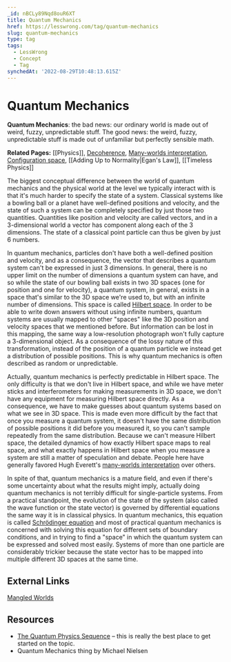 ```yaml
---
_id: nBCLy89Nqd8ouR6XT
title: Quantum Mechanics
href: https://lesswrong.com/tag/quantum-mechanics
slug: quantum-mechanics
type: tag
tags:
  - LessWrong
  - Concept
  - Tag
synchedAt: '2022-08-29T10:48:13.615Z'
---
```


# Quantum Mechanics

**Quantum Mechanics**: the bad news: our ordinary world is made out of weird, fuzzy, unpredictable stuff. The good news: the weird, fuzzy, unpredictable stuff is made out of unfamiliar but perfectly sensible math.

**Related Pages:** [[Physics]], [Decoherence](https://www.lessestwrong.com/tag/decoherence), [Many-worlds interpretation](https://www.lessestwrong.com/tag/many-worlds-interpretation), [Configuration space](https://www.lessestwrong.com/tag/configuration-space), [](https://wiki.lesswrong.com/wiki/Egan's_law) [[Adding Up to Normality|Egan's Law]], [[Timeless Physics]]

The biggest conceptual difference between the world of quantum mechanics and the physical world at the level we typically interact with is that it's much harder to specify the state of a system. Classical systems like a bowling ball or a planet have well-defined positions and velocity, and the state of such a system can be completely specified by just those two quantities. Quantities like position and velocity are called vectors, and in a 3-dimensional world a vector has component along each of the 3 dimensions. The state of a classical point particle can thus be given by just 6 numbers.

In quantum mechanics, particles don't have both a well-defined position and velocity, and as a consequence, the vector that describes a quantum system can't be expressed in just 3 dimensions. In general, there is no upper limit on the number of dimensions a quantum system can have, and so while the state of our bowling ball exists in two 3D spaces (one for position and one for velocity), a quantum system, in general, exists in a space that's similar to the 3D space we're used to, but with an infinite number of dimensions. This space is called [Hilbert space](http://en.wikipedia.org/wiki/Hilbert_space). In order to be able to write down answers without using infinite numbers, quantum systems are usually mapped to other "spaces" like the 3D position and velocity spaces that we mentioned before. But information can be lost in this mapping, the same way a low-resolution photograph won't fully capture a 3-dimensional object. As a consequence of the lossy nature of this transformation, instead of the position of a quantum particle we instead get a distribution of possible positions. This is why quantum mechanics is often described as random or unpredictable.

Actually, quantum mechanics is perfectly predictable in Hilbert space. The only difficulty is that we don't live in Hilbert space, and while we have meter sticks and interferometers for making measurements in 3D space, we don't have any equipment for measuring Hilbert space directly. As a consequence, we have to make guesses about quantum systems based on what we see in 3D space. This is made even more difficult by the fact that once you measure a quantum system, it doesn't have the same distribution of possible positions it did before you measured it, so you can't sample repeatedly from the same distribution. Because we can't measure Hilbert space, the detailed dynamics of how exactly Hilbert space maps to real space, and what exactly happens in Hilbert space when you measure a system are still a matter of speculation and debate. People here have generally favored Hugh Everett's [many-worlds interpretation](https://www.lessestwrong.com/tag/many-worlds-interpretation) over others.

In spite of that, quantum mechanics is a mature field, and even if there's some uncertainty about what the results might imply, actually doing quantum mechanics is not terribly difficult for single-particle systems. From a practical standpoint, the evolution of the state of the system (also called the wave function or the state vector) is governed by differential equations the same way it is in classical physics. In quantum mechanics, this equation is called [Schrödinger equation](http://en.wikipedia.org/wiki/Schr%C3%B6dinger_equation) and most of practical quantum mechanics is concerned with solving this equation for different sets of boundary conditions, and in trying to find a "space" in which the quantum system can be expressed and solved most easily. Systems of more than one particle are considerably trickier because the state vector has to be mapped into multiple different 3D spaces at the same time.

## External Links

[Mangled Worlds](https://mason.gmu.edu/~rhanson/mangledworlds.html)

## Resources

- [The Quantum Physics Sequence](https://www.lessestwrong.com/lw/r5/the_quantum_physics_sequence/) – this is really the best place to get started on the topic.
- Quantum Mechanics thing by Michael Nielsen
